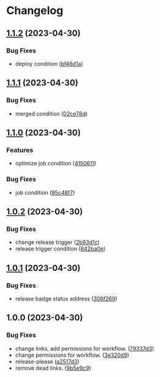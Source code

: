 # Changelog

## [1.1.2](https://github.com/mtngtnsh/jb-notes/compare/v1.1.1...v1.1.2) (2023-04-30)


### Bug Fixes

* deploy condition ([bf46d1a](https://github.com/mtngtnsh/jb-notes/commit/bf46d1a6da0773d6c68041f3d5bebb53f03469f3))

## [1.1.1](https://github.com/mtngtnsh/jb-notes/compare/v1.1.0...v1.1.1) (2023-04-30)


### Bug Fixes

* merged condition ([02ce78d](https://github.com/mtngtnsh/jb-notes/commit/02ce78d871de61cf2cbf56918b38dd9c270b7ddf))

## [1.1.0](https://github.com/mtngtnsh/jb-notes/compare/v1.0.2...v1.1.0) (2023-04-30)


### Features

* optimize job condition ([4150611](https://github.com/mtngtnsh/jb-notes/commit/41506111521a32fe5dc0aeb12834d5b0c3878793))


### Bug Fixes

* job condition ([95c48f7](https://github.com/mtngtnsh/jb-notes/commit/95c48f78e166b4b616956c4d4c69bd5a3f25c9c4))

## [1.0.2](https://github.com/mtngtnsh/jb-notes/compare/v1.0.1...v1.0.2) (2023-04-30)


### Bug Fixes

* change release trigger ([2b93d1c](https://github.com/mtngtnsh/jb-notes/commit/2b93d1cf917560986f092e42e849ca112fa0aa4b))
* release trigger condition ([842ba0e](https://github.com/mtngtnsh/jb-notes/commit/842ba0e27f7fa0fa298b02a33c19dcd596710c8c))

## [1.0.1](https://github.com/mtngtnsh/jb-notes/compare/v1.0.0...v1.0.1) (2023-04-30)


### Bug Fixes

* release badge status address ([306f269](https://github.com/mtngtnsh/jb-notes/commit/306f269513162467f30ee30efadcd4ddd3e84166))

## 1.0.0 (2023-04-30)


### Bug Fixes

* change links, add permissions for workflow. ([79337d3](https://github.com/mtngtnsh/jb-notes/commit/79337d3aa7a9ad050b1de71e67deab5f524de3b0))
* change permissions for workflow. ([3e320d9](https://github.com/mtngtnsh/jb-notes/commit/3e320d98d3f4f130f46e5f5aeb8c2e207459811b))
* release-please ([a2517d3](https://github.com/mtngtnsh/jb-notes/commit/a2517d3c28756529bea04b5cbca3ce5ebda06f99))
* remove dead links. ([9b5e9c9](https://github.com/mtngtnsh/jb-notes/commit/9b5e9c960f658f29b729cf9a1a7dc29dc3b44c5c))
